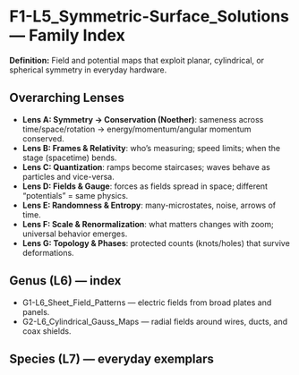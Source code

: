 # F1-L5_Symmetric-Surface_Solutions — Family Index
**Definition:** Field and potential maps that exploit planar, cylindrical, or spherical symmetry in everyday hardware.
## Overarching Lenses

- **Lens A: Symmetry -> Conservation (Noether)**: sameness across time/space/rotation → energy/momentum/angular momentum conserved.
- **Lens B: Frames & Relativity**: who’s measuring; speed limits; when the stage (spacetime) bends.
- **Lens C: Quantization**: ramps become staircases; waves behave as particles and vice-versa.
- **Lens D: Fields & Gauge**: forces as fields spread in space; different “potentials” = same physics.
- **Lens E: Randomness & Entropy**: many-microstates, noise, arrows of time.
- **Lens F: Scale & Renormalization**: what matters changes with zoom; universal behavior emerges.
- **Lens G: Topology & Phases**: protected counts (knots/holes) that survive deformations.

## Genus (L6) — index
- G1-L6_Sheet_Field_Patterns — electric fields from broad plates and panels.
- G2-L6_Cylindrical_Gauss_Maps — radial fields around wires, ducts, and coax shields.
## Species (L7) — everyday exemplars
